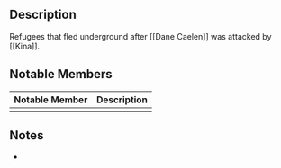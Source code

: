 ## Description
Refugees that fled underground after [[Dane Caelen]] was attacked by [[Kina]].

## Notable Members
| Notable Member | Description |
| -------------- | ----------- |
|                |             |

## Notes
* 